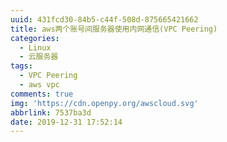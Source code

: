 ```yaml
---
uuid: 431fcd30-84b5-c44f-508d-875665421662
title: aws两个账号间服务器使用内网通信(VPC Peering)
categories:
  - Linux
  - 云服务器
tags:
  - VPC Peering
  - aws vpc
comments: true
img: 'https://cdn.openpy.org/awscloud.svg'
abbrlink: 7537ba3d
date: 2019-12-31 17:52:14
---
```

